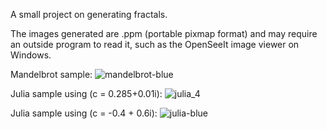 A small project on generating fractals. 

The images generated are .ppm (portable pixmap format) and may require an outside program to read it, such as the OpenSeeIt image viewer on Windows. 

Mandelbrot sample:
![mandelbrot-blue](https://cloud.githubusercontent.com/assets/11325261/22778961/e48c29a8-ee86-11e6-99ea-20bb984f124f.png)

Julia sample using (c = 0.285+0.01i):
![julia_4](https://cloud.githubusercontent.com/assets/11325261/22779669/b2d53f64-ee89-11e6-8e48-7b6afc02cd5f.png)

Julia sample using (c = -0.4 + 0.6i): 
![julia-blue](https://cloud.githubusercontent.com/assets/11325261/22779078/437b5cb8-ee87-11e6-9bbf-86ee2f38b0fa.png)
